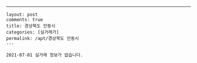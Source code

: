 ---
    layout: post
    comments: true
    title: 경상북도 안동시
    categories: [실거래가]
    permalink: /apt/경상북도 안동시
    ---

    2021-07-01 실거래 정보가 없습니다.

    